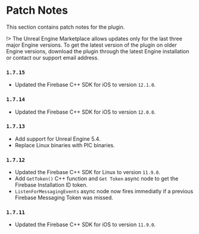 # Patch Notes

This section contains patch notes for the plugin.

!> The Unreal Engine Marketplace allows updates only for the last three major Engine versions. To get the latest version of the plugin on older Engine versions, download the plugin through the latest Engine installation or contact our support email address.
### `1.7.15`
- Updated the Firebase C++ SDK for iOS to version `12.1.0`.

### `1.7.14`
- Updated the Firebase C++ SDK for iOS to version `12.0.0`.

### `1.7.13`
- Add support for Unreal Engine 5.4.
- Replace Linux binaries with PIC binaries.

### `1.7.12`
- Updated the Firebase C++ SDK for Linux to version `11.9.0`.
- Add `GetToken()` C++ function and `Get Token` async node to get the Firebase Installation ID token.
- `ListenForMessagingEvents` async node now fires immediatly if a previous Firebase Messaging Token was missed.

### `1.7.11`
- Updated the Firebase C++ SDK for iOS to version `11.9.0`.
